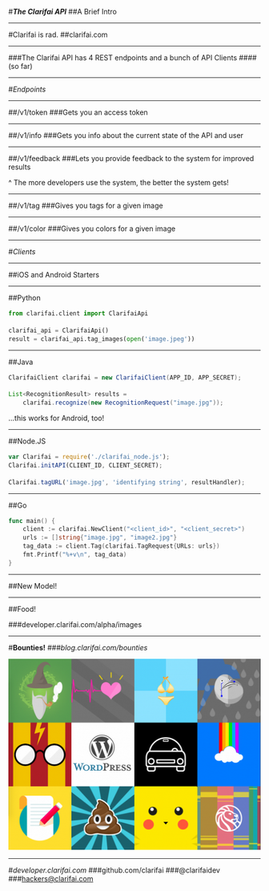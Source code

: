 #__*The Clarifai API*__
##A Brief Intro

---

#Clarifai is rad.
##clarifai.com

---

###The Clarifai API has 4 REST endpoints and a bunch of API Clients
####(so far)

---

#*Endpoints*

---

##/v1/token
###Gets you an access token

---

##/v1/info
###Gets you info about the current state of the API and user

---

##/v1/feedback
###Lets you provide feedback to the system for improved results

^ The more developers use the system, the better the system gets!

---

##/v1/tag
###Gives you tags for a given image

---

##/v1/color
###Gives you colors for a given image

---

#*Clients*

---

##iOS and Android Starters

---

##Python

```python
from clarifai.client import ClarifaiApi

clarifai_api = ClarifaiApi()
result = clarifai_api.tag_images(open('image.jpeg'))
```

---

##Java

```java
ClarifaiClient clarifai = new ClarifaiClient(APP_ID, APP_SECRET);

List<RecognitionResult> results =
    clarifai.recognize(new RecognitionRequest("image.jpg"));
```

...this works for Android, too!

---

##Node.JS

```javascript
var Clarifai = require('./clarifai_node.js');
Clarifai.initAPI(CLIENT_ID, CLIENT_SECRET);

Clarifai.tagURL('image.jpg', 'identifying string', resultHandler);
```

---

##Go

```go
func main() {
    client := clarifai.NewClient("<client_id>", "<client_secret>")
    urls := []string{"image.jpg", "image2.jpg"}
    tag_data := client.Tag(clarifai.TagRequest{URLs: urls})
    fmt.Printf("%+v\n", tag_data)
}
```

---

##New Model!

---

##Food!

###developer.clarifai.com/alpha/images

---

#__Bounties!__
###*blog.clarifai.com/bounties*

![left](bounties.png)

---

#_developer.clarifai.com_
###github.com/clarifai
###@clarifaidev
###hackers@clarifai.com
